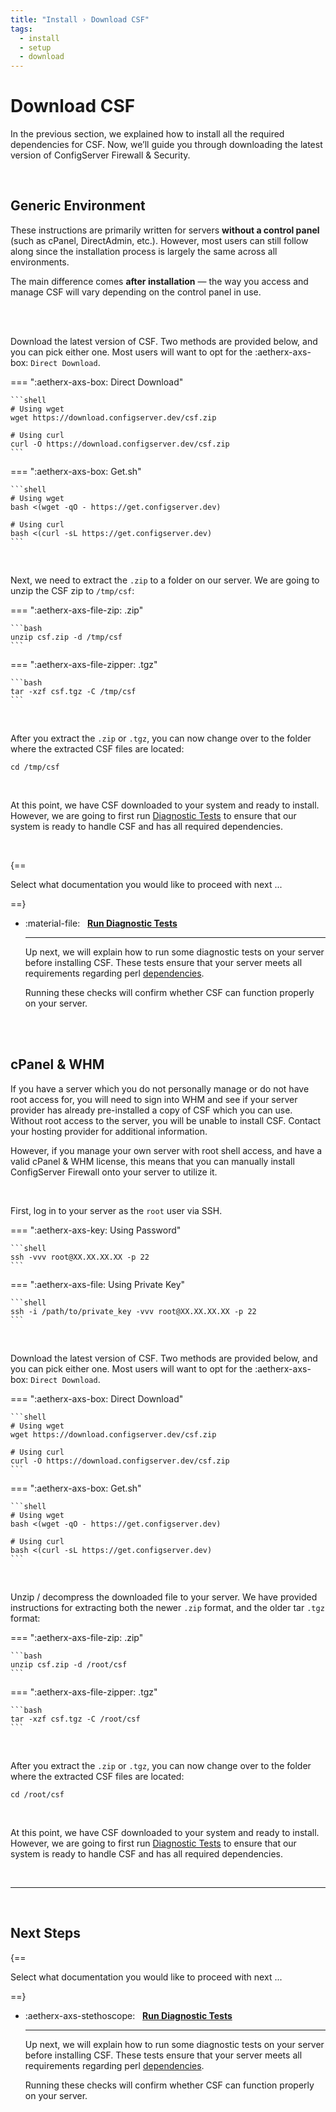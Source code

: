 ```yaml
---
title: "Install › Download CSF"
tags:
  - install
  - setup
  - download
---
```


# Download CSF <!-- omit from toc -->

In the previous section, we explained how to install all the required dependencies for CSF. Now, we’ll guide you through downloading the latest version of ConfigServer Firewall & Security.

<br />

## Generic Environment

These instructions are primarily written for servers **without a control panel** (such as cPanel, DirectAdmin, etc.).  However, most users can still follow along since the installation process is largely the same across all environments.  

The main difference comes **after installation** — the way you access and manage CSF will vary depending on the control panel in use.

<br />
<br />

Download the latest version of CSF. Two methods are provided below, and you can pick either one. Most users will want to opt for the :aetherx-axs-box: `Direct Download`.

=== ":aetherx-axs-box: Direct Download"

    ```shell
    # Using wget
    wget https://download.configserver.dev/csf.zip

    # Using curl
    curl -O https://download.configserver.dev/csf.zip
    ```

=== ":aetherx-axs-box: Get.sh"

    ```shell
    # Using wget
    bash <(wget -qO - https://get.configserver.dev)

    # Using curl
    bash <(curl -sL https://get.configserver.dev)
    ```

<br />

Next, we need to extract the `.zip` to a folder on our server. We are going to unzip the CSF zip to `/tmp/csf`:

=== ":aetherx-axs-file-zip: .zip"

    ```bash
    unzip csf.zip -d /tmp/csf
    ```

=== ":aetherx-axs-file-zipper: .tgz"

    ```bash
    tar -xzf csf.tgz -C /tmp/csf
    ```


<br />

After you extract the `.zip` or `.tgz`, you can now change over to the folder where the extracted CSF files are located:

```shell
cd /tmp/csf
```

<br />

At this point, we have CSF downloaded to your system and ready to install. However, we are going to first run [Diagnostic Tests](./tests.md) to ensure that our system is ready to handle CSF and has all required dependencies.

<br />

{==

Select what documentation you would like to proceed with next ...

==}

<div class="grid cards" markdown>

-   :material-file: &nbsp; __[Run Diagnostic Tests](tests.md)__

    ---

    Up next, we will explain how to run some diagnostic tests on your server before installing CSF.  These tests ensure that your server meets all requirements regarding perl [dependencies](./dependencies.md).  

    Running these checks will confirm whether CSF can function properly on your server.

</div>


<br />
<br />


## cPanel & WHM

If you have a server which you do not personally manage or do not have root access for, you will need to sign into WHM and see if your server provider has already pre-installed a copy of CSF which you can use. Without root access to the server, you will be unable to install CSF. Contact your hosting provider for additional information.

However, if you manage your own server with root shell access, and have a valid cPanel & WHM license, this means that you can manually install ConfigServer Firewall onto your server to utilize it.

<br />

First, log in to your server as the `root` user via SSH.

=== ":aetherx-axs-key: Using Password"

    ```shell
    ssh -vvv root@XX.XX.XX.XX -p 22
    ```

=== ":aetherx-axs-file: Using Private Key"

    ```shell
    ssh -i /path/to/private_key -vvv root@XX.XX.XX.XX -p 22
    ```

<br />

Download the latest version of CSF. Two methods are provided below, and you can pick either one. Most users will want to opt for the :aetherx-axs-box: `Direct Download`.

=== ":aetherx-axs-box: Direct Download"

    ```shell
    # Using wget
    wget https://download.configserver.dev/csf.zip

    # Using curl
    curl -O https://download.configserver.dev/csf.zip
    ```

=== ":aetherx-axs-box: Get.sh"

    ```shell
    # Using wget
    bash <(wget -qO - https://get.configserver.dev)

    # Using curl
    bash <(curl -sL https://get.configserver.dev)
    ```

<br />

Unzip / decompress the downloaded file to your server. We have provided instructions for extracting both the newer `.zip` format, and the older tar `.tgz` format:

=== ":aetherx-axs-file-zip: .zip"

    ```bash
    unzip csf.zip -d /root/csf
    ```

=== ":aetherx-axs-file-zipper: .tgz"

    ```bash
    tar -xzf csf.tgz -C /root/csf
    ```

<br />

After you extract the `.zip` or `.tgz`, you can now change over to the folder where the extracted CSF files are located:

```shell
cd /root/csf
```

<br />

At this point, we have CSF downloaded to your system and ready to install. However, we are going to first run [Diagnostic Tests](./tests.md) to ensure that our system is ready to handle CSF and has all required dependencies.

<br />

---

<br />

## Next Steps <!-- omit from toc -->

{==

Select what documentation you would like to proceed with next ...

==}

<div class="grid cards" markdown>

-   :aetherx-axs-stethoscope: &nbsp; __[Run Diagnostic Tests](tests.md)__

    ---

    Up next, we will explain how to run some diagnostic tests on your server before installing CSF.  These tests ensure that your server meets all requirements regarding perl [dependencies](./dependencies.md).  

    Running these checks will confirm whether CSF can function properly on your server.

</div>

<br />

<br />
